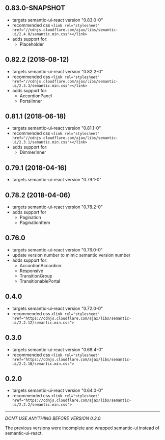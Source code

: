 ## 0.83.0-SNAPSHOT

* targets semantic-ui-react version "0.83.0-0"
* recommended css `<link rel="stylesheet" href="//cdnjs.cloudflare.com/ajax/libs/semantic-ui/2.4.0/semantic.min.css"></link>`
* adds support for:
    - Placeholder

## 0.82.2 (2018-08-12)

* targets semantic-ui-react version "0.82.2-0"
* recommended css `<link rel="stylesheet" href="//cdnjs.cloudflare.com/ajax/libs/semantic-ui/2.3.3/semantic.min.css"></link>`
* adds support for:
    - AccordionPanel
    - PortalInner

## 0.81.1 (2018-06-18)

* targets semantic-ui-react version "0.81.1-0"
* recommended css `<link rel="stylesheet" href="//cdnjs.cloudflare.com/ajax/libs/semantic-ui/2.3.1/semantic.min.css"></link>`
* adds support for:
    - DimmerInner

## 0.79.1 (2018-04-16)

* targets semantic-ui-react version "0.79.1-0"

## 0.78.2 (2018-04-06)

* targets semantic-ui-react version "0.78.2-0"
* adds support for
    - Pagination
    - PaginationItem

## 0.76.0

* targets semantic-ui-react version "0.76.0-0"
* update version number to mimic semantic version number
* adds support for:
    - AccordionAccordion
    - Responsive
    - TransitionGroup
    - TransitionablePortal

## 0.4.0

* targets semantic-ui-react version "0.72.0-0"
* recommended css `<link rel="stylesheet" href="https://cdnjs.cloudflare.com/ajax/libs/semantic-ui/2.2.12/semantic.min.css">`

## 0.3.0

* targets semantic-ui-react version "0.68.4-0"
* recommended css `<link rel="stylesheet" href="https://cdnjs.cloudflare.com/ajax/libs/semantic-ui/2.2.10/semantic.min.css">`

## 0.2.0

* targets semantic-ui-react version "0.64.0-0"
* recommended css `<link rel="stylesheet" href="https://cdnjs.cloudflare.com/ajax/libs/semantic-ui/2.2.2/semantic.min.css">`

---

*DONT USE ANYTHING BEFORE VERSION 0.2.0.*

The previous versions were incomplete and wrapped semantic-ui instead of semantic-ui-react.
